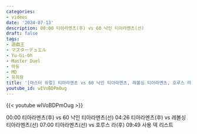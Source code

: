 ```yaml
---
categories:
- videos
date: '2024-07-13'
description: 00:00 티아라멘츠(후) vs 60 낙인 티아라멘츠(선)
draft: false
tags:
- 遊戯王
- マスターデュエル
- Yu-Gi-Oh
- Master Duel
- 마듀
- MD
- 유희왕
title: '[마스터 듀얼] 티아라멘츠 vs 60 낙인 티아라멘츠, 레볼싱 티아라멘츠, 호루스 라'
youtube_id: wIVoBDPmOug
---
```



{{< youtube wIVoBDPmOug >}}

00:00 티아라멘츠(후) vs 60 낙인 티아라멘츠(선)
04:26 티아라멘츠(후) vs 레볼싱 티아라멘츠(선)
07:00 티아라멘츠(선) vs 호루스 라(후)
09:49 사용 덱 리스트
